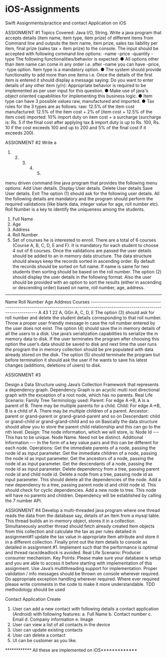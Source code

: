 # iOS-Assignments
Swift Assignments/practice and contact Application on iOS

ASSIGNMENT #1
Topics Covered: Java I/O, String.
Write a java program that accepts details (item name, item type, item prize) of different items from
Command line and outputs the item name, item prize, sales tax liability per item, final prize (sales tax + item prize) to the console. The input should be accepted with following command line options:
-name <first item name>
-price <price of first item> -quantity <quantity of first item> -type <type of first item>
The following functionalities/behavior is expected:
● All options other than item name can come in any order i.e. after -name you can have -price, -type option. Item type is a mandatory option.
● The system should provide functionality to add more than one items i.e. Once the details of the first item is entered it should display a message saying:
Do you want to enter details of any other item (y/n):
Appropriate behavior is required to be implemented as per user input for this question.
● Make use of java's object oriented capabilities for implementing this business logic.
● Item type can have 3 possible values raw, manufactured and imported.
● Tax rules for the 3 types are as follows:
raw: 12.5% of the item cost
manufactured: 12.5% of the item cost + 2% of (item cost + 12.5% of the item cost)
imported: 10% import duty on item cost + a surcharge (surcharge is: Rs. 5 if the final cost after applying tax & import duty is up to Rs. 100, Rs. 10 if the cost exceeds 100 and up to 200 and 5% of the final cost if it exceeds 200).


ASSIGNMENT #2
Write a
1. 2. 3. 4. 5.
menu driven command line java program that provides the following menu options:
Add User details. Display User details. Delete User details Save User details. Exit
The option (1) should ask for the following user details. All the following details are mandatory and the program should perform the required validations (like blank data, integer value for age, roll number etc). Roll Number is a key to identify the uniqueness among the students.
1. Full Name
2. Age
3. Address
4. Roll Number
5. Set of courses he is interested to enroll. There are a total of 6 courses (Course A, B, C, D, E
and F). It is mandatory for each student to choose 4 out of 6 courses.
Once the validations are passed the user details should be added to an in memory data structure. The data structure should always keep the records sorted in ascending order. By default the records should be sorted on full name. If name is same for two students then sorting should be based on the roll number.
The option (2) should display the user details in the following format. Also the user should be provided with an option to sort the results (either in ascending or descending order) based on name, roll number, age, address.
---------------------------------------------------------------------------------------------------------------------------------
Name Roll Number Age Address Courses --------------------------------------------------------------------------------------------------------------------------------- A 43 1 22 A, GGn A, C, D, E
The option (3) should ask for roll number and delete the student details corresponding to that roll number. Throw a proper user friendly message in case the roll number entered by the user does not exist.
The option (4) should save the in memory details of all the users to a disk. Use java’s serialization capabilities to serialize the in memory data to disk. If the user terminates the program after choosing this option the user’s data should be saved to disk and next time the user runs the program the in memory collection should be pre populated with data already stored on the disk.
The option (5) should terminate the program but before termination it should ask the user if he wants to save his latest changes (additions, deletions of users) to disk.



ASSIGNMENT #3

Design a Data Structure using Java’s Collection Framework that represents a dependency graph.
Dependency Graph is an acyclic multi root directional graph with the exception of a root node, which has no parents.
Real Life Scenario:
Family Tree
Terminology used:
Parent: For edge A->B, A is a parent of B. There may be multiple parents for a child. Child: For edge A->B, B is a child of A. There may be multiple children of a parent. Ancestor: parent or grand-parent or grand-grand-parent and so on
Descendant: child or grand-child or grand-grand-child and so on
Basically the data structure should allow you to store the parent child relationship and this can go to the nth level.
Design:
The node information, which we will store, is:
Node Id --- This has to be unique.
Node Name. Need not be distinct.
Additional Information --- In the form of a key value pairs and this can be different for each node.
Operations:
Get the immediate parents of a node, passing the node id as input parameter. Get the immediate children of a node, passing the node id as input parameter. Get the ancestors of a node, passing the node id as input parameter.
Get the descendants of a node, passing the node id as input parameter. Delete dependency from a tree, passing parent node id and child node id.
Delete a node from a tree, passing node id as input parameter. This should delete all the dependencies of the node.
Add a new dependency to a tree, passing parent node id and child node id. This should check for cyclic dependencies.
Add a new node to tree. This node will have no parents and children. Dependency will be established by calling the 7 number API.


ASSIGNMENT #4
Develop a multi-threaded java program where one thread reads the data from the database say, details of an Item from a mysql table. This thread builds an in-memory object, stores it in a collection. Simultaneously another thread should fetch already created Item objects from this collection and calculate the tax as per rules detailed in assignment#1 update the tax value in appropriate Item attribute and store it in a different collection. Finally print out the item details to console as detailed in assignment #1.
Implement such that the performance is optimal and thread race/deadlock is avoided.
Real Life Scenario:
Producer consumer mechanism.
Key Points:
Please make sure your database is setup and you are able to access it before starting with implementation of this assignment.
Use Java’s multithreading support for implementation.
Proper validation / info messages should be thrown on console wherever required.
Do appropriate exception handling wherever required.
Where ever required please write comments in the code to make it more understandable. TDD methodology should be used


Contact Application
Create
1. User can add a new contact with following details
a contact application (Android) with following features:
a. Full Name
b. Contact number
c. Email
d. Company information
e. Image
2. User can view a list of all contacts in the device
3. User can update existing contacts
4. User can delete a contact
5. UI can be customer as you like.

************ All these are implemented on iOS*************


